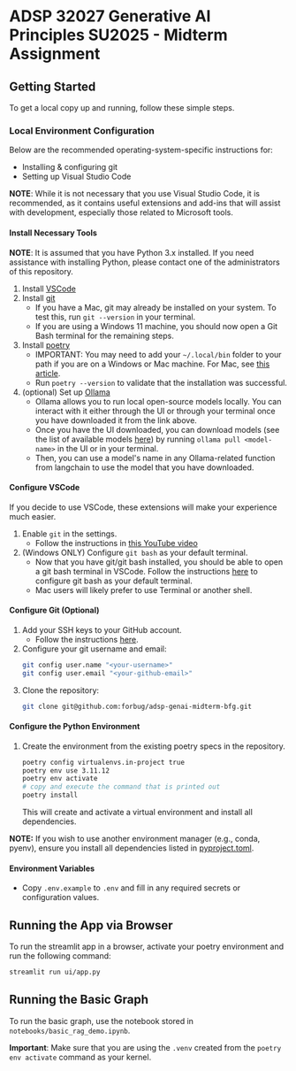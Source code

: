 # ADSP 32027 Generative AI Principles SU2025 - Midterm Assignment

## Getting Started

To get a local copy up and running, follow these simple steps.

### Local Environment Configuration

Below are the recommended operating-system-specific instructions for:
* Installing & configuring git
* Setting up Visual Studio Code

**NOTE**: While it is not necessary that you use Visual Studio Code, it is recommended, as it contains useful extensions and add-ins that will assist with development, especially those related to Microsoft tools.

#### Install Necessary Tools

**NOTE**: It is assumed that you have Python 3.x installed. If you need assistance with installing Python, please contact one of the administrators of this repository.

1. Install [VSCode](https://code.visualstudio.com/download)
2. Install [git](https://git-scm.com/downloads)
   * If you have a Mac, git may already be installed on your system. To test this, run `git --version` in your terminal.
   * If you are using a Windows 11 machine, you should now open a Git Bash terminal for the remaining steps.
3. Install [poetry](https://python-poetry.org/docs/#installation)
   * IMPORTANT: You may need to add your `~/.local/bin` folder to your path if you are on a Windows or Mac machine. For Mac, see [this article](https://medium.com/@B-Treftz/macos-adding-a-directory-to-your-path-fe7f19edd2f7).
   * Run `poetry --version` to validate that the installation was successful.
4. (optional) Set up [Ollama](https://ollama.com/)
    * Ollama allows you to run local open-source models locally. You can interact with it either through the UI or through your terminal once you have downloaded it from the link above. 
    * Once you have the UI downloaded, you can download models (see the list of available models [here](https://ollama.com/search)) by running `ollama pull <model-name>` in the UI or in your terminal.
    * Then, you can use a model's name in any Ollama-related function from langchain to use the model that you have downloaded.


#### Configure VSCode

If you decide to use VSCode, these extensions will make your experience much easier.

1. Enable `git` in the settings.
   * Follow the instructions in [this YouTube video](https://youtu.be/3Tsaxxv9sls?si=VsSBTenx6jm_K_tY&t=153)
2. (Windows ONLY) Configure `git bash` as your default terminal.
   * Now that you have git/git bash installed, you should be able to open a git bash terminal in VSCode. Follow the instructions [here](https://csweb.wooster.edu/mionescu/cs232/guides/vs-code-default-terminal/#:~:text=Open%20Visual%20Studio%20Code,the%20menu%20that%20pops%20up.) to configure git bash as your default terminal.
   * Mac users will likely prefer to use Terminal or another shell.

#### Configure Git (Optional)

1. Add your SSH keys to your GitHub account.
   * Follow the instructions [here](https://docs.github.com/en/authentication/connecting-to-github-with-ssh/adding-a-new-ssh-key-to-your-github-account).
2. Configure your git username and email:
   ```bash
   git config user.name "<your-username>"
   git config user.email "<your-github-email>"
   ```
3. Clone the repository:
   ```bash
   git clone git@github.com:forbug/adsp-genai-midterm-bfg.git
   ```

#### Configure the Python Environment

1. Create the environment from the existing poetry specs in the repository.
   ```bash
   poetry config virtualenvs.in-project true
   poetry env use 3.11.12
   poetry env activate
   # copy and execute the command that is printed out
   poetry install
   ```
   This will create and activate a virtual environment and install all dependencies.

**NOTE:** If you wish to use another environment manager (e.g., conda, pyenv), ensure you install all dependencies listed in [pyproject.toml](pyproject.toml).

#### Environment Variables

- Copy `.env.example` to `.env` and fill in any required secrets or configuration values.

## Running the App via Browser

To run the streamlit app in a browser, activate your poetry environment and run the following command:

```bash
streamlit run ui/app.py
```
## Running the Basic Graph

To run the basic graph, use the notebook stored in `notebooks/basic_rag_demo.ipynb`. 

**Important**: Make sure that you are using the `.venv` created from the `poetry env activate` command as your kernel.
